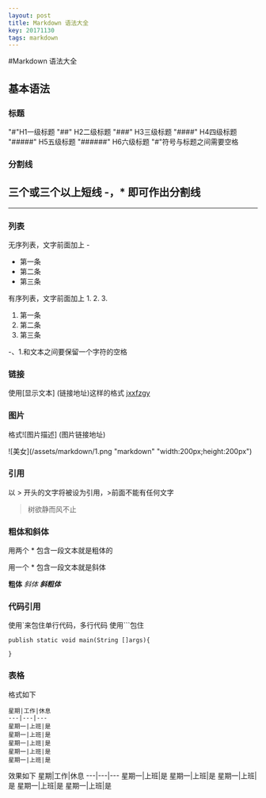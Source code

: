 ```yaml
---
layout: post
title: Markdown 语法大全
key: 20171130
tags: markdown
---
```


#Markdown 语法大全
## 基本语法

### 标题
"#"H1一级标题
"##" H2二级标题
"###" H3三级标题
"####" H4四级标题
"#####" H5五级标题
"######" H6六级标题
"#"符号与标题之间需要空格

### 分割线
三个或三个以上短线 -，* 即可作出分割线
---
****


### 列表
无序列表，文字前面加上 -

- 第一条
- 第二条
- 第三条

有序列表，文字前面加上 1. 2. 3.

1. 第一条
2. 第二条
3. 第三条

-、1.和文本之间要保留一个字符的空格

### 链接
使用[显示文本] (链接地址)这样的格式
[jxxfzgy](http://jxxfzgy.com)

### 图片
格式![图片描述] (图片链接地址)

![美女](/assets/markdown/1.png "markdown" "width:200px;height:200px")

### 引用
以 > 开头的文字将被设为引用，>前面不能有任何文字
> 树欲静而风不止

### 粗体和斜体
用两个 * 包含一段文本就是粗体的

用一个 * 包含一段文本就是斜体

**粗体**
*斜体*
***斜粗体***

### 代码引用
使用`来包住单行代码，多行代码 使用```包住

```
publish static void main(String []args){

}
```

### 表格
格式如下
```
星期|工作|休息
---|---|---
星期一|上班|是
星期一|上班|是
星期一|上班|是
星期一|上班|是
星期一|上班|是
```
效果如下
星期|工作|休息
---|---|---
星期一|上班|是
星期一|上班|是
星期一|上班|是
星期一|上班|是
星期一|上班|是

